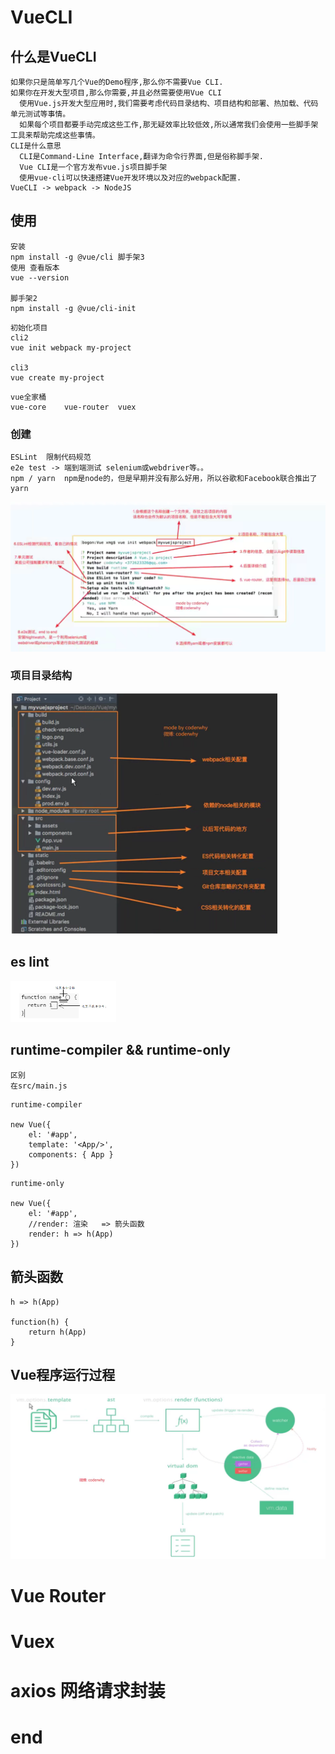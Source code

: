 # VueCLI

## 什么是VueCLI

```
如果你只是简单写几个Vue的Demo程序,那么你不需要Vue CLI.
如果你在开发大型项目,那么你需要,并且必然需要使用Vue CLI
  使用Vue.js开发大型应用时,我们需要考虑代码目录结构、项目结构和部署、热加载、代码单元测试等事情。
  如果每个项目都要手动完成这些工作,那无疑效率比较低效,所以通常我们会使用一些脚手架工具来帮助完成这些事情。
CLI是什么意思
  CLI是Command-Line Interface,翻译为命令行界面,但是俗称脚手架.
  Vue CLI是一个官方发布vue.js项目脚手架
  使用vue-cli可以快速搭建Vue开发环境以及对应的webpack配置.
VueCLI -> webpack -> NodeJS
```

## 使用

```
安装
npm install -g @vue/cli	脚手架3
使用 查看版本
vue --version

脚手架2
npm install -g @vue/cli-init
```

```
初始化项目
cli2
vue init webpack my-project

cli3
vue create my-project
```

```
vue全家桶
vue-core	vue-router	vuex
```

### 创建

```
ESLint	限制代码规范
e2e test -> 端到端测试 selenium或webdriver等。。
npm / yarn	npm是node的，但是早期并没有那么好用，所以谷歌和Facebook联合推出了yarn
```

<img src="images/image-20210825093920056.png" alt="image-20210825093920056" style="zoom:50%;" />

### 项目目录结构

<img src="images/image-20210825095553440.png" alt="image-20210825095553440" style="zoom:50%;" />

## es lint

<img src="images/image-20210825102410412.png" alt="image-20210825102410412" style="zoom:33%;" />

## runtime-compiler && runtime-only

```
区别
在src/main.js
```

```
runtime-compiler

new Vue({
	el: '#app',
	template: '<App/>',
	components: { App }
})
```

```
runtime-only

new Vue({
	el: '#app',
	//render: 渲染   => 箭头函数
	render: h => h(App)
})
```

## 箭头函数

```
h => h(App)

function(h) {
	return h(App)
}
```

## Vue程序运行过程

<img src="images/image-20210825102903851.png" alt="image-20210825102903851" style="zoom:50%;" />



# Vue Router







# Vuex





# axios 网络请求封装







# end